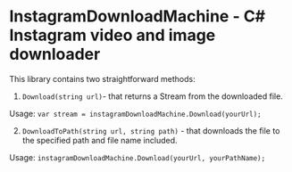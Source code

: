 # InstagramDownloadMachine - C# Instagram video and image downloader
This library contains two straightforward methods:

1) `Download(string url)`- that returns a Stream from the downloaded file.

Usage: `var stream = instagramDownloadMachine.Download(yourUrl);`

2) `DownloadToPath(string url, string path)` - that downloads the file to the specified path and file name included.

Usage: `instagramDownloadMachine.Download(yourUrl, yourPathName);`
